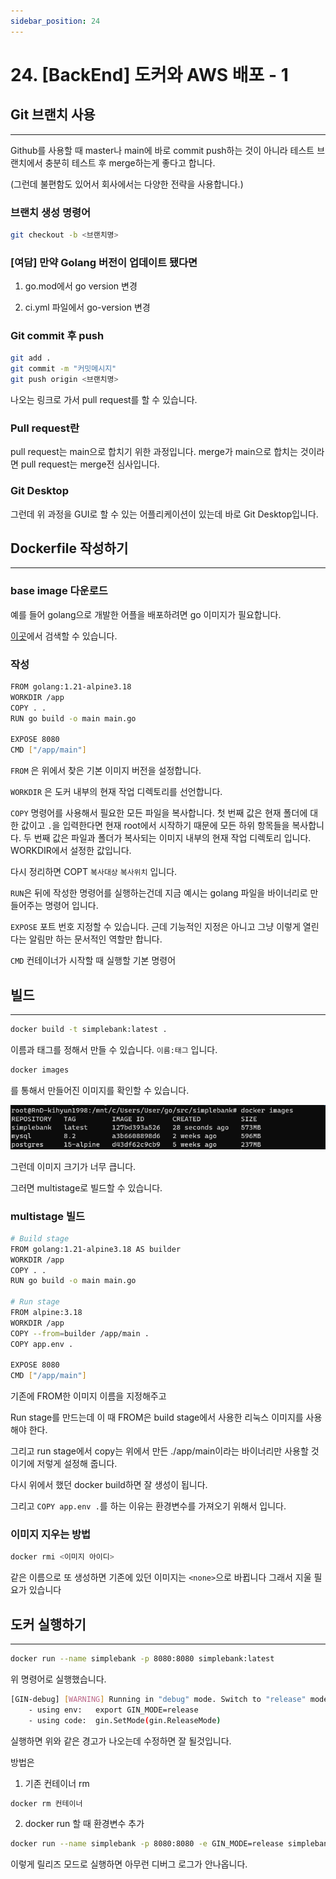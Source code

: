 ```yaml
---
sidebar_position: 24
---
```


# 24. [BackEnd] 도커와 AWS 배포 - 1

## Git 브랜치 사용
---

Github를 사용할 때 master나 main에 바로 commit push하는 것이 아니라 테스트 브랜치에서 충분히 테스트 후 merge하는게 좋다고 합니다.

(그런데 불편함도 있어서 회사에서는 다양한 전략을 사용합니다.)


### 브랜치 생성 명령어

```bash
git checkout -b <브랜치명>
```

### [여담] 만약 Golang 버전이 업데이트 됐다면

1. go.mod에서 go version 변경

2. ci.yml 파일에서 go-version 변경


### Git commit 후 push

```bash
git add .
git commit -m "커밋메시지"
git push origin <브랜치명>
```


나오는 링크로 가서 pull request를 할 수 있습니다.

### Pull request란

pull request는 main으로 합치기 위한 과정입니다. merge가 main으로 합치는 것이라면 pull request는 merge전 심사입니다.


### Git Desktop

그런데 위 과정을 GUI로 할 수 있는 어플리케이션이 있는데 바로 Git Desktop입니다.


## Dockerfile 작성하기
---

### base image 다운로드

예를 들어 golang으로 개발한 어플을 배포하려면 go 이미지가 필요합니다.

[이곳](https://hub.docker.com/)에서 검색할 수 있습니다.


### 작성



```bash
FROM golang:1.21-alpine3.18
WORKDIR /app
COPY . .
RUN go build -o main main.go

EXPOSE 8080
CMD ["/app/main"]
```
`FROM` 은 위에서 찾은 기본 이미지 버전을 설정합니다.

`WORKDIR` 은 도커 내부의 현재 작업 디렉토리를 선언합니다.

`COPY` 명령어를 사용해서 필요한 모든 파일을 복사합니다. 첫 번째 값은 현재 폴더에 대한 값이고 `.`을 입력한다면 현재 root에서 시작하기 때문에 모든 하위 항목들을 복사합니다. 두 번째 값은 파일과 폴더가 복사되는 이미지 내부의 현재 작업 디렉토리 입니다. WORKDIR에서 설정한 값입니다.

다시 정리하면 COPT `복사대상` `복사위치` 입니다.


`RUN`은 뒤에 작성한 명령어를 실행하는건데 지금 예시는 golang 파일을 바이너리로 만들어주는 명령어 입니다.

`EXPOSE` 포트 번호 지정할 수 있습니다. 근데 기능적인 지정은 아니고 그냥 이렇게 열린다는 알림만 하는 문서적인 역할만 합니다.

`CMD` 컨테이너가 시작할 때 실행할 기본 명령어

## 빌드
---

```bash
docker build -t simplebank:latest .
```

이름과 태그를 정해서 만들 수 있습니다. `이름:태그` 입니다.

```bash
docker images
```

를 통해서 만들어진 이미지를 확인할 수 있습니다.

![Alt text](./img/1-30/24/image1.png)

그런데 이미지 크기가 너무 큽니다.

그러면 multistage로 빌드할 수 있습니다.

### multistage 빌드

```bash
# Build stage
FROM golang:1.21-alpine3.18 AS builder
WORKDIR /app
COPY . .
RUN go build -o main main.go

# Run stage
FROM alpine:3.18
WORKDIR /app
COPY --from=builder /app/main .
COPY app.env .

EXPOSE 8080
CMD ["/app/main"]
```

기존에 FROM한 이미지 이름을 지정해주고

Run stage를 만드는데 이 때 FROM은 build stage에서 사용한 리눅스 이미지를 사용해야 한다.

그리고 run stage에서 copy는 위에서 만든 ./app/main이라는 바이너리만 사용할 것이기에 저렇게 설정해 줍니다.

다시 위에서 했던 docker build하면 잘 생성이 됩니다.

그리고 `COPY app.env .`를 하는 이유는 환경변수를 가져오기 위해서 입니다.

### 이미지 지우는 방법

```bash
docker rmi <이미지 아이디>
```

같은 이름으로 또 생성하면 기존에 있던 이미지는 `<none>`으로 바뀝니다 그래서 지울 필요가 있습니다


## 도커 실행하기
---

```bash
docker run --name simplebank -p 8080:8080 simplebank:latest
```

위 명령어로 실행했습니다.

```bash
[GIN-debug] [WARNING] Running in "debug" mode. Switch to "release" mode in production.
	- using env:   export GIN_MODE=release
	- using code:  gin.SetMode(gin.ReleaseMode)
```

실행하면 위와 같은 경고가 나오는데 수정하면 잘 될것입니다.

방법은

1. 기존 컨테이너 rm

```bash
docker rm 컨테이너
```

2. docker run 할 때 환경변수 추가

```bash
docker run --name simplebank -p 8080:8080 -e GIN_MODE=release simplebank:latest
```

이렇게 릴리즈 모드로 실행하면 아무런 디버그 로그가 안나옵니다.